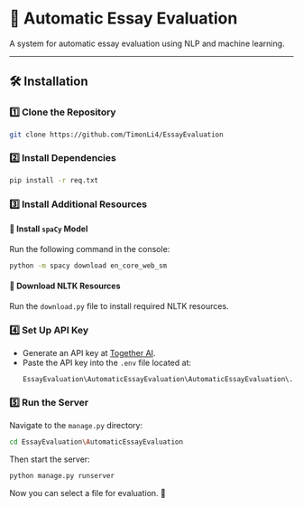 # 📝 Automatic Essay Evaluation

A system for automatic essay evaluation using NLP and machine learning.

---

## 🛠 Installation

### 1️⃣ Clone the Repository
```sh
git clone https://github.com/TimonLi4/EssayEvaluation
```

### 2️⃣ Install Dependencies
```sh
pip install -r req.txt
```

### 3️⃣ Install Additional Resources

#### 🔹 Install `spaCy` Model
Run the following command in the console:
```sh
python -m spacy download en_core_web_sm
```

#### 🔹 Download NLTK Resources
Run the `download.py` file to install required NLTK resources.

### 4️⃣ Set Up API Key
- Generate an API key at [Together AI](https://api.together.ai/).
- Paste the API key into the `.env` file located at:
  ```
  EssayEvaluation\AutomaticEssayEvaluation\AutomaticEssayEvaluation\.env
  ```

### 5️⃣ Run the Server
Navigate to the `manage.py` directory:
```sh
cd EssayEvaluation\AutomaticEssayEvaluation
```
Then start the server:
```sh
python manage.py runserver
```

Now you can select a file for evaluation. 🚀

